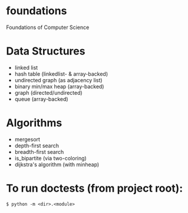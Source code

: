 # foundations
Foundations of Computer Science

# Data Structures
- linked list
- hash table (linkedlist- & array-backed)
- undirected graph (as adjacency list)
- binary min/max heap (array-backed)
- graph (directed/undirected)
- queue (array-backed)

# Algorithms
- mergesort
- depth-first search
- breadth-first search
- is_bipartite (via two-coloring)
- dijkstra's algorithm (with minheap)

# To run doctests (from project root):
`$ python -m <dir>.<module>`